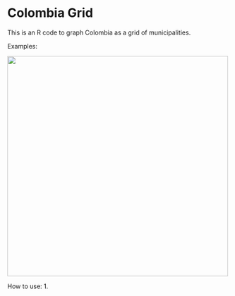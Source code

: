 # Colombia Grid
This is an R code to graph Colombia as a grid of municipalities.

Examples:
<p align="left">
  <img src="https://drive.google.com/file/d/1HeSlm_vD18rccMdaqZKafuz5lw0Op8xo/view?usp=drive_link" width="500"/>
</p>


How to use:
1. 
